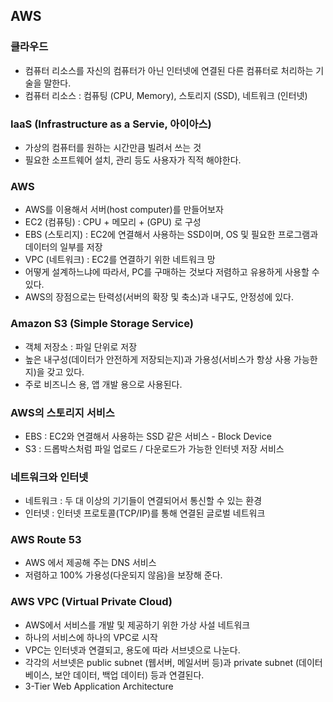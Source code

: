 ## AWS

### 클라우드

- 컴퓨터 리소스를 자신의 컴퓨터가 아닌 인터넷에 연결된 다른 컴퓨터로 처리하는 기술을 말한다.
- 컴퓨터 리소스 : 컴퓨팅 (CPU, Memory), 스토리지 (SSD), 네트워크 (인터넷)

### IaaS (Infrastructure as a Servie, 아이아스)

- 가상의 컴퓨터를 원하는 시간만큼 빌려서 쓰는 것
- 필요한 소프트웨어 설치, 관리 등도 사용자가 직적 해야한다.

### AWS

- AWS를 이용해서 서버(host computer)를 만들어보자
- EC2 (컴퓨팅) : CPU + 메모리 + (GPU) 로 구성
- EBS (스토리지) : EC2에 연결해서 사용하는 SSD이며, OS 및 필요한 프로그램과 데이터의 일부를 저장
- VPC (네트워크) : EC2를 연결하기 위한 네트워크 망
- 어떻게 설계하느냐에 따라서, PC를 구매하는 것보다 저렴하고 유용하게 사용할 수 있다.
- AWS의 장점으로는 탄력성(서버의 확장 및 축소)과 내구도, 안정성에 있다.

### Amazon S3 (Simple Storage Service)

- 객체 저장소 : 파일 단위로 저장
- 높은 내구성(데이터가 안전하게 저장되는지)과 가용성(서비스가 항상 사용 가능한지)을 갖고 있다.
- 주로 비즈니스 용, 앱 개발 용으로 사용된다.

### AWS의 스토리지 서비스

- EBS : EC2와 연결해서 사용하는 SSD 같은 서비스 - Block Device
- S3 : 드롭박스처럼 파일 업로드 / 다운로드가 가능한 인터넷 저장 서비스

### 네트워크와 인터넷

- 네트워크 : 두 대 이상의 기기들이 연결되어서 통신할 수 있는 환경
- 인터넷 : 인터넷 프로토콜(TCP/IP)를 통해 연결된 글로벌 네트워크

### AWS Route 53

- AWS 에서 제공해 주는 DNS 서비스
- 저렴하고 100% 가용성(다운되지 않음)을 보장해 준다.

### AWS VPC (Virtual Private Cloud)

- AWS에서 서비스를 개발 및 제공하기 위한 가상 사설 네트워크
- 하나의 서비스에 하나의 VPC로 시작
- VPC는 인터넷과 연결되고, 용도에 따라 서브넷으로 나눈다.
- 각각의 서브넷은 public subnet (웹서버, 메일서버 등)과 private subnet (데이터베이스, 보안 데이터, 백업 데이터) 등과 연결된다.
- 3-Tier Web Application Architecture
